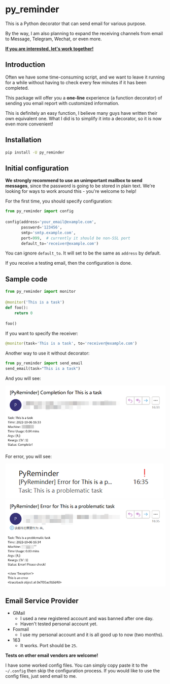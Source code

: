 # py_reminder
This is a Python decorator that can send email for various purpose.

By the way, I am also planning to expand the receiving channels from email to Message, Telegram, Wechat, or even more.

<u>**If you are interested, let's work together!**</u>

## Introduction
Often we have some time-consuming script, and we want to leave it running for a while without having to check every few minutes if it has been completed.

This package will offer you a **one-line** experience (a function decorator) of sending you email report with customized information.

This is definitely an easy function, I believe many guys have written their own equivalent one. What I did is to simplify it into a decorator, so it is now even more convenient!

## Installation
```bash
pip install -U py_reminder
```

## Initial configuration
**We strongly recommend to use an unimportant mailbox to send messages**, since the password is going to be stored in plain text. We're looking for ways to work around this - you're welcome to help!

For the first time, you should specify configuration:
```python
from py_reminder import config

config(address='your_email@example.com',
       password='123456',
       smtp='smtp.example.com',
       port=999,  # currently it should be non-SSL port
       default_to='receiver@example.com')
```
You can ignore `default_to`. It will set to be the same as `address` by default.

If you receive a testing email, then the configuration is done.

## Sample code

```python
from py_reminder import monitor

@monitor('This is a task')
def foo():
	return 0
	
foo()
```

If you want to specify the receiver:
```python
@monitor(task='This is a task', to='receiver@example.com')
```

Another way to use it without decorator:
```python
from py_reminder import send_email
send_email(task="This is a task")
```

And you will see:

<img src="./assets/image/complete.png">

For error, you will see:

<img src="./assets/image/err_abstract.png">

<img src="./assets/image/err.png">

## Email Service Provider
- GMail
    - I used a new registered account and was banned after one day.
    - Haven't tested personal account yet.
- Foxmail
    - I use my personal account and it is all good up to now (two months).
- 163
    - It works. Port should be `25`.

**Tests on other email vendors are welcome!**

I have some worked config files. You can simply copy paste it to the `~/.config` then skip the configuration process. If you would like to use the config files, just send email to me.